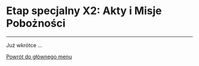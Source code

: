 # <span class="stage-header">Etap specjalny X2</span>: Akty i Misje Pobożności
---
Już wkrótce ...

[Powrót do głównego menu](index.md)

